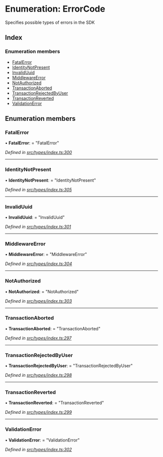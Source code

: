 # Enumeration: ErrorCode

Specifies possible types of errors in the SDK

## Index

### Enumeration members

* [FatalError](errorcode.md#fatalerror)
* [IdentityNotPresent](errorcode.md#identitynotpresent)
* [InvalidUuid](errorcode.md#invaliduuid)
* [MiddlewareError](errorcode.md#middlewareerror)
* [NotAuthorized](errorcode.md#notauthorized)
* [TransactionAborted](errorcode.md#transactionaborted)
* [TransactionRejectedByUser](errorcode.md#transactionrejectedbyuser)
* [TransactionReverted](errorcode.md#transactionreverted)
* [ValidationError](errorcode.md#validationerror)

## Enumeration members

###  FatalError

• **FatalError**: = "FatalError"

*Defined in [src/types/index.ts:300](https://github.com/PolymathNetwork/polymesh-sdk/blob/15b0e6c/src/types/index.ts#L300)*

___

###  IdentityNotPresent

• **IdentityNotPresent**: = "IdentityNotPresent"

*Defined in [src/types/index.ts:305](https://github.com/PolymathNetwork/polymesh-sdk/blob/15b0e6c/src/types/index.ts#L305)*

___

###  InvalidUuid

• **InvalidUuid**: = "InvalidUuid"

*Defined in [src/types/index.ts:301](https://github.com/PolymathNetwork/polymesh-sdk/blob/15b0e6c/src/types/index.ts#L301)*

___

###  MiddlewareError

• **MiddlewareError**: = "MiddlewareError"

*Defined in [src/types/index.ts:304](https://github.com/PolymathNetwork/polymesh-sdk/blob/15b0e6c/src/types/index.ts#L304)*

___

###  NotAuthorized

• **NotAuthorized**: = "NotAuthorized"

*Defined in [src/types/index.ts:303](https://github.com/PolymathNetwork/polymesh-sdk/blob/15b0e6c/src/types/index.ts#L303)*

___

###  TransactionAborted

• **TransactionAborted**: = "TransactionAborted"

*Defined in [src/types/index.ts:297](https://github.com/PolymathNetwork/polymesh-sdk/blob/15b0e6c/src/types/index.ts#L297)*

___

###  TransactionRejectedByUser

• **TransactionRejectedByUser**: = "TransactionRejectedByUser"

*Defined in [src/types/index.ts:298](https://github.com/PolymathNetwork/polymesh-sdk/blob/15b0e6c/src/types/index.ts#L298)*

___

###  TransactionReverted

• **TransactionReverted**: = "TransactionReverted"

*Defined in [src/types/index.ts:299](https://github.com/PolymathNetwork/polymesh-sdk/blob/15b0e6c/src/types/index.ts#L299)*

___

###  ValidationError

• **ValidationError**: = "ValidationError"

*Defined in [src/types/index.ts:302](https://github.com/PolymathNetwork/polymesh-sdk/blob/15b0e6c/src/types/index.ts#L302)*
